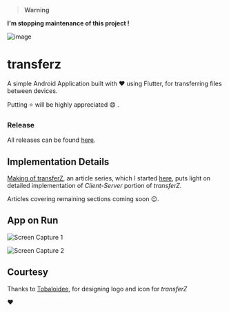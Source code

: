 > **Warning**

**I'm stopping maintenance of this project !**

![image](/logo/logotype-horizontal.png)

# transferz

A simple Android Application built with :heart: using Flutter, for transferring files between devices.

Putting :star: will be highly appreciated :smile: .

### Release
All releases can be found [here](https://github.com/itzmeanjan/transferZ/releases).

## Implementation Details

[Making of transferZ](https://dev.to/itzmeanjan/making-of-transferz-part-1-n-3mjf), an article series, which I started [here](https://dev.to/itzmeanjan), puts light on detailed implementation of *Client-Server* portion of *transferZ*.


Articles covering remaining sections coming soon :wink:. 

## App on Run

![Screen Capture 1](screenCaptures/Screenshot_20190520-182133.png)

![Screen Capture 2](screenCaptures/Screenshot_20190520-182008.png)

## Courtesy

Thanks to [Tobaloidee](https://github.com/Tobaloidee), for designing logo and icon for *transferZ* 

:heart:
